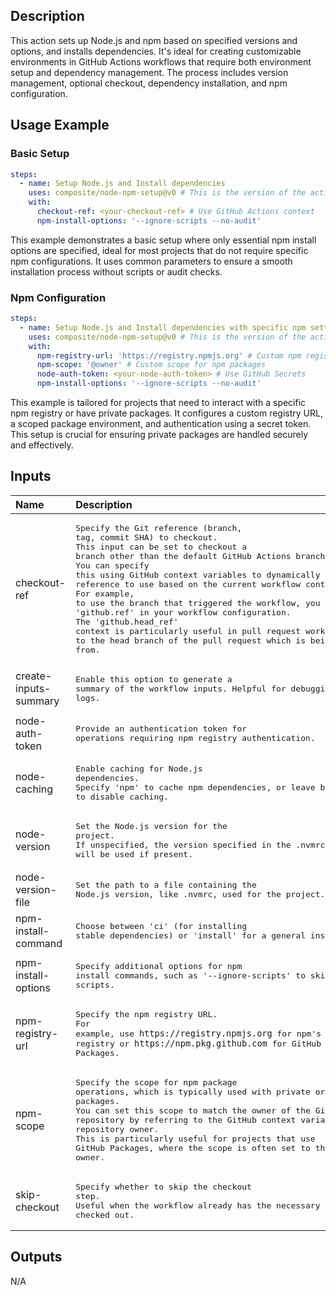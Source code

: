 

<!-- actdocs start -->

## Description

This action sets up Node.js and npm based on specified versions and options, and installs dependencies.
It's ideal for creating customizable environments in GitHub Actions workflows that require both environment setup and dependency management.
The process includes version management, optional checkout, dependency installation, and npm configuration.

## Usage Example

### Basic Setup

```yaml
steps:
  - name: Setup Node.js and Install dependencies
    uses: composite/node-npm-setup@v0 # This is the version of the action
    with:
      checkout-ref: <your-checkout-ref> # Use GitHub Actions context
      npm-install-options: '--ignore-scripts --no-audit'
```
This example demonstrates a basic setup where only essential npm install options are specified, ideal for most projects that do not require specific npm configurations.
It uses common parameters to ensure a smooth installation process without scripts or audit checks.

### Npm Configuration

```yaml
steps:
  - name: Setup Node.js and Install dependencies with specific npm settings
    uses: composite/node-npm-setup@v0 # This is the version of the action
    with:
      npm-registry-url: 'https://registry.npmjs.org' # Custom npm registry URL
      npm-scope: '@owner' # Custom scope for npm packages
      node-auth-token: <your-node-auth-token> # Use GitHub Secrets
      npm-install-options: '--ignore-scripts --no-audit'
```

This example is tailored for projects that need to interact with a specific npm registry or have private packages.
It configures a custom registry URL, a scoped package environment, and authentication using a secret token.
This setup is crucial for ensuring private packages are handled securely and effectively.

## Inputs

| Name | Description | Default | Required |
| :--- | :---------- | :------ | :------: |
| checkout-ref | <pre>Specify the Git reference (branch, tag, commit SHA) to checkout.<br>This input can be set to checkout a branch other than the default GitHub Actions branch.<br>You can specify this using GitHub context variables to dynamically determine which reference to use based on the current workflow context.<br>For example, to use the branch that triggered the workflow, you can reference 'github.ref' in your workflow configuration.<br>The 'github.head_ref' context is particularly useful in pull request workflows, as it refers to the head branch of the pull request which is being merged from.</pre> | `${{ github.head_ref }}` | no |
| create-inputs-summary | <pre>Enable this option to generate a summary of the workflow inputs. Helpful for debugging and logs.</pre> | `false` | no |
| node-auth-token | <pre>Provide an authentication token for operations requiring npm registry authentication.</pre> | n/a | no |
| node-caching | <pre>Enable caching for Node.js dependencies.<br>Specify 'npm' to cache npm dependencies, or leave blank to disable caching.</pre> | `npm` | no |
| node-version | <pre>Set the Node.js version for the project.<br>If unspecified, the version specified in the .nvmrc file will be used if present.</pre> | n/a | no |
| node-version-file | <pre>Set the path to a file containing the Node.js version, like .nvmrc, used for the project.</pre> | `.nvmrc` | no |
| npm-install-command | <pre>Choose between 'ci' (for installing stable dependencies) or 'install' for a general installation.</pre> | `ci` | no |
| npm-install-options | <pre>Specify additional options for npm install commands, such as '--ignore-scripts' to skip running scripts.</pre> | n/a | no |
| npm-registry-url | <pre>Specify the npm registry URL.<br>For example, use `https://registry.npmjs.org` for npm's default registry or `https://npm.pkg.github.com` for GitHub Packages.</pre> | n/a | no |
| npm-scope | <pre>Specify the scope for npm package operations, which is typically used with private or scoped packages.<br>You can set this scope to match the owner of the GitHub repository by referring to the GitHub context variable for the repository owner.<br>This is particularly useful for projects that use GitHub Packages, where the scope is often set to the repository's owner.</pre> | n/a | no |
| skip-checkout | <pre>Specify whether to skip the checkout step.<br>Useful when the workflow already has the necessary codebase checked out.</pre> | `false` | no |

## Outputs

N/A

<!-- actdocs end -->


